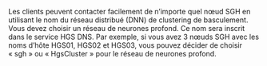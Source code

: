 Les clients peuvent contacter facilement de n’importe quel nœud SGH en utilisant le nom du réseau distribué (DNN) de clustering de basculement. Vous devez choisir un réseau de neurones profond. Ce nom sera inscrit dans le service HGS DNS. Par exemple, si vous avez 3 nœuds SGH avec les noms d’hôte HGS01, HGS02 et HGS03, vous pouvez décider de choisir « sgh » ou « HgsCluster » pour le réseau de neurones profond. 


<!-- Appears in guarded-fabric-initialize-hgs-ad-mode-default.md and guarded-fabric-initialize-hgs-tpm-mode-default.md
-->
